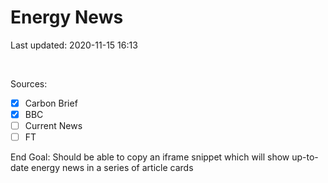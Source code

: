 # Energy News

Last updated: 2020-11-15 16:13

<br>

Sources:
- [x] Carbon Brief
- [x] BBC 
- [ ] Current News
- [ ] FT

End Goal: Should be able to copy an iframe snippet which will show up-to-date energy news in a series of article cards